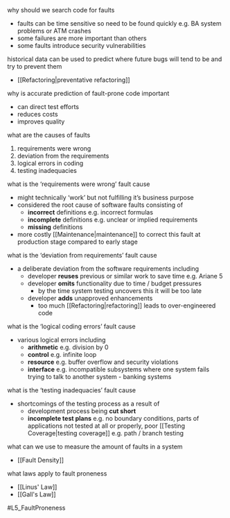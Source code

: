 why should we search code for faults
- faults can be time sensitive so need to be found quickly e.g. BA system problems or ATM crashes
- some failures are more important than others
- some faults introduce security vulnerabilities

historical data can be used to predict where future bugs will tend to be and try to prevent them
- [[Refactoring|preventative refactoring]]

why is accurate prediction of fault-prone code important
- can direct test efforts
- reduces costs
- improves quality

what are the causes of faults
1. requirements were wrong
2. deviation from the requirements
3. logical errors in coding
4. testing inadequacies

what is the ‘requirements were wrong’ fault cause
- might technically ‘work’ but not fulfilling it’s business purpose
- considered the root cause of software faults consisting of
    - **incorrect** definitions e.g. incorrect formulas
    - **incomplete** definitions e.g. unclear or implied requirements
    - **missing** definitions
- more costly [[Maintenance|maintenance]] to correct this fault at production stage compared to early stage

what is the ‘deviation from requirements’ fault cause
- a deliberate deviation from the software requirements including
    - developer **reuses** previous or similar work to save time e.g. Ariane 5
    - developer **omits** functionality due to time / budget pressures
        - by the time system testing uncovers this it will be too late
    - developer **adds** unapproved enhancements
        - too much [[Refactoring|refactoring]] leads to over-engineered code

what is the ‘logical coding errors’ fault cause
- various logical errors including
    - **arithmetic** e.g. division by 0
    - **control** e.g. infinite loop
    - **resource** e.g. buffer overflow and security violations
    - **interface** e.g. incompatible subsystems where one system fails trying to talk to another system - banking systems

what is the ‘testing inadequacies’ fault cause
- shortcomings of the testing process as a result of
    - development process being **cut short**
    - **incomplete test plans** e.g. no boundary conditions, parts of applications not tested at all or properly, poor [[Testing Coverage|testing coverage]] e.g. path / branch testing

what can we use to measure the amount of faults in a system
- [[Fault Density]]

what laws apply to fault proneness
- [[Linus' Law]]
- [[Gall's Law]]


#L5_FaultProneness 